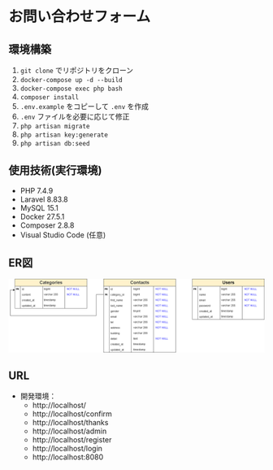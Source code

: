 # お問い合わせフォーム

## 環境構築

1. `git clone` でリポジトリをクローン
2. `docker-compose up -d --build`
3. `docker-compose exec php bash`
4. `composer install`
5. `.env.example` をコピーして `.env` を作成
6. `.env` ファイルを必要に応じて修正
7. `php artisan migrate`
8. `php artisan key:generate`
9. `php artisan db:seed`

## 使用技術(実行環境)
- PHP 7.4.9
- Laravel 8.83.8
- MySQL 15.1
- Docker 27.5.1
- Composer  2.8.8
- Visual Studio Code (任意)

## ER図
![ER図](docs/images/er_diagram.png)

## URL
- 開発環境：
  - http://localhost/
  - http://localhost/confirm
  - http://localhost/thanks
  - http://localhost/admin
  - http://localhost/register
  - http://localhost/login
  - http://localhost:8080